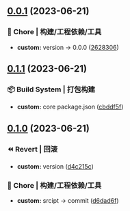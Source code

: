 

## [0.0.1](https://github.com/iamzjt-front-end/stairs/compare/0.1.1...0.0.1) (2023-06-21)


### 🚀 Chore | 构建/工程依赖/工具

* **custom:** version -\> 0.0.0 ([2628306](https://github.com/iamzjt-front-end/stairs/commit/2628306e535a151e1bb0e8130d421e2f8dac6c5a))

## [0.1.1](https://github.com/iamzjt-front-end/stairs/compare/0.1.0...0.1.1) (2023-06-21)


### 📦 Build System | 打包构建

* **custom:** core package.json ([cbddf5f](https://github.com/iamzjt-front-end/stairs/commit/cbddf5fa2acc6bd71277252c33605d1c215a1e1a))

## [0.1.0](https://github.com/iamzjt-front-end/stairs/compare/1.1.0...0.1.0) (2023-06-21)


### ⏪ Revert | 回滚

* **custom:** version ([d4c215c](https://github.com/iamzjt-front-end/stairs/commit/d4c215c1f34a6b880cc007af64d3257295109045))


### 🚀 Chore | 构建/工程依赖/工具

* **custom:** srcipt -\> commit ([d6dad6f](https://github.com/iamzjt-front-end/stairs/commit/d6dad6ff8f77be51b8b6217e44af3f1f287c99d5))